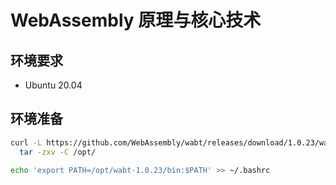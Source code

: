 # WebAssembly 原理与核心技术

## 环境要求

- Ubuntu 20.04

## 环境准备

```bash
curl -L https://github.com/WebAssembly/wabt/releases/download/1.0.23/wabt-1.0.23-ubuntu.tar.gz |\
  tar -zxv -C /opt/

echo 'export PATH=/opt/wabt-1.0.23/bin:$PATH' >> ~/.bashrc
```
